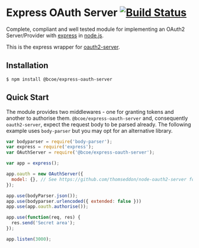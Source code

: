 # Express OAuth Server [![Build Status](https://travis-ci.org/seegno/express-oauth-server.png?branch=master)](https://travis-ci.org/seegno/express-oauth-server)

Complete, compliant and well tested module for implementing an OAuth2 Server/Provider with [express](https://github.com/strongloop/express) in [node.js](http://nodejs.org/).

This is the express wrapper for [oauth2-server](https://github.com/thomseddon/node-oauth2-server).

## Installation

    $ npm install @bcoe/express-oauth-server

## Quick Start

The module provides two middlewares - one for granting tokens and another to authorise them. `@bcoe/express-oauth-server` and, consequently `oauth2-server`, expect the request body to be parsed already.
The following example uses `body-parser` but you may opt for an alternative library.

```js
var bodyparser = require('body-parser');
var express = require('express');
var OAuthServer = require('@bcoe/express-oauth-server');

var app = express();

app.oauth = new OAuthServer({
  model: {}, // See https://github.com/thomseddon/node-oauth2-server for specification
});

app.use(bodyParser.json());
app.use(bodyparser.urlencoded({ extended: false }))
app.use(app.oauth.authorise());

app.use(function(req, res) {
  res.send('Secret area');
});

app.listen(3000);
```
